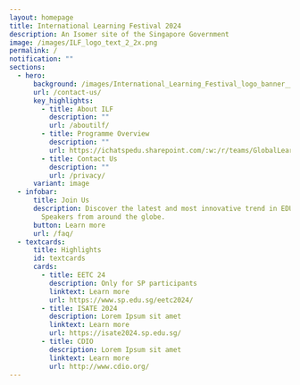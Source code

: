 ```yaml
---
layout: homepage
title: International Learning Festival 2024
description: An Isomer site of the Singapore Government
image: /images/ILF_logo_text_2_2x.png
permalink: /
notification: ""
sections:
  - hero:
      background: /images/International_Learning_Festival_logo_banner__3_.png
      url: /contact-us/
      key_highlights:
        - title: About ILF
          description: ""
          url: /aboutilf/
        - title: Programme Overview
          description: ""
          url: https://ichatspedu.sharepoint.com/:w:/r/teams/GlobalLearningFestival2024FromM365/Shared%20Documents/General/Publicity/ILF%20Webpage/ILF%20Webpage%20Brief1.docx?d=w5dcf9b9cb0774864a2ab673e69ca21ad&csf=1&web=1&e=cBRl7a
        - title: Contact Us
          description: ""
          url: /privacy/
      variant: image
  - infobar:
      title: Join Us
      description: Discover the latest and most innovative trend in EDUCATION. Expert
        Speakers from around the globe.
      button: Learn more
      url: /faq/
  - textcards:
      title: Highlights
      id: textcards
      cards:
        - title: EETC 24
          description: Only for SP participants
          linktext: Learn more
          url: https://www.sp.edu.sg/eetc2024/
        - title: ISATE 2024
          description: Lorem Ipsum sit amet
          linktext: Learn more
          url: https://isate2024.sp.edu.sg/
        - title: CDIO
          description: Lorem Ipsum sit amet
          linktext: Learn more
          url: http://www.cdio.org/
---
```

